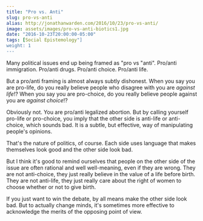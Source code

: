 ```yaml
---
title: "Pro vs. Anti"
slug: pro-vs-anti
alias: http://jonathanwarden.com/2016/10/23/pro-vs-anti/
image: assets/images/pro-vs-anti-biotics1.jpg
date: "2016-10-23T20:00:00-05:00"
tags: [Social Epistemology"]
weight: 1
---
```



Many political issues end up being framed as "pro vs "anti". Pro/anti immigration. Pro/anti drugs. Pro/anti choice. Pro/anti life.

But a pro/anti framing is almost always subtly dishonest. When you say you are pro-life, do you really believe people who disagree with you are *against life*!? When you say you are pro-choice, do you really believe people against you are *against choice*!?

Obviously not. You are pro/anti legalized abortion. But by calling yourself pro-life or pro-choice, you imply that the other side is anti-life or anti-choice, which sounds bad. It is a subtle, but effective, way of manipulating people's opinions.

That's the nature of politics, of course. Each side uses language that makes themselves look good and the other side look bad.

But I think it's good to remind ourselves that people on the other side of the issue are often rational and well well-meaning, even if they are wrong. They are not anti-choice, they just really believe in the value of a life before birth. They are not anti-life, they just really care about the right of women to choose whether or not to give birth.

If you just want to win the debate, by all means make the other side look bad. But to actually change minds, it's sometimes more effective to acknowledge the merits of the opposing point of view.